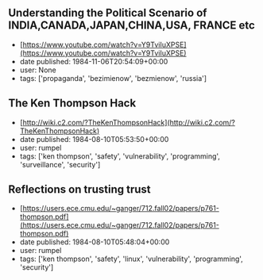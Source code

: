 ## Understanding the Political Scenario of INDIA,CANADA,JAPAN,CHINA,USA, FRANCE etc
 - [https://www.youtube.com/watch?v=Y9TviIuXPSE](https://www.youtube.com/watch?v=Y9TviIuXPSE)
 - date published: 1984-11-06T20:54:09+00:00
 - user: None
 - tags: ['propaganda', 'bezimienow', 'bezmienow', 'russia']

## The Ken Thompson Hack
 - [http://wiki.c2.com/?TheKenThompsonHack](http://wiki.c2.com/?TheKenThompsonHack)
 - date published: 1984-08-10T05:53:50+00:00
 - user: rumpel
 - tags: ['ken thompson', 'safety', 'vulnerability', 'programming', 'surveillance', 'security']

## Reflections on trusting trust
 - [https://users.ece.cmu.edu/~ganger/712.fall02/papers/p761-thompson.pdf](https://users.ece.cmu.edu/~ganger/712.fall02/papers/p761-thompson.pdf)
 - date published: 1984-08-10T05:48:04+00:00
 - user: rumpel
 - tags: ['ken thompson', 'safety', 'linux', 'vulnerability', 'programming', 'security']

